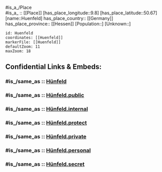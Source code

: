 ﻿---
confidential: public
isDeleted: false
location:
- 50.67
- 9.8
mapmarker: city
mapzoom:
- 7
- 12
SpocWebEntityId: 31064
tags:
- geo/City
type: City
---

#is_a_/Place  
#is_a_ :: [[Place]] 
[has_place_longitude::9.8] 
[has_place_latitude::50.67] 
[name::Huenfeld] 
has_place_country:: [[Germany]]  
has_place_province:: [[Hessen]] 
[Population::] 
[Unknown::] 


```leaflet
id: Huenfeld
coordinates: [[Huenfeld]] 
markerFile: [[Huenfeld]] 
defaultZoom: 11 
maxZoom: 18
```


## Confidential Links & Embeds: 

### #is_/same_as :: [Hünfeld](/_Standards/Earth/Continent/Europe/Europe~Central/Germany/Germany~West/Hessen/counties~Hessen/Fulda/cities~Fulda/Hünfeld.md) 

### #is_/same_as :: [Hünfeld.public](/_public/Earth/Continent/Europe/Europe~Central/Germany/Germany~West/Hessen/counties~Hessen/Fulda/cities~Fulda/Hünfeld.public.md) 

### #is_/same_as :: [Hünfeld.internal](/_internal/Earth/Continent/Europe/Europe~Central/Germany/Germany~West/Hessen/counties~Hessen/Fulda/cities~Fulda/Hünfeld.internal.md) 

### #is_/same_as :: [Hünfeld.protect](/_protect/Earth/Continent/Europe/Europe~Central/Germany/Germany~West/Hessen/counties~Hessen/Fulda/cities~Fulda/Hünfeld.protect.md) 

### #is_/same_as :: [Hünfeld.private](/_private/Earth/Continent/Europe/Europe~Central/Germany/Germany~West/Hessen/counties~Hessen/Fulda/cities~Fulda/Hünfeld.private.md) 

### #is_/same_as :: [Hünfeld.personal](/_personal/Earth/Continent/Europe/Europe~Central/Germany/Germany~West/Hessen/counties~Hessen/Fulda/cities~Fulda/Hünfeld.personal.md) 

### #is_/same_as :: [Hünfeld.secret](/_secret/Earth/Continent/Europe/Europe~Central/Germany/Germany~West/Hessen/counties~Hessen/Fulda/cities~Fulda/Hünfeld.secret.md)

